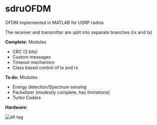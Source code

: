 sdruOFDM
========

OFDM implemented in MATLAB for USRP radios

The receiver and transmitter are split into separate branches (rx and tx)

__Complete:__
Modules
 - CRC (3 bits)
 - Custom messages
 - Timeout mechanism
 - Class based control of tx and rx

__To do:__
Modules
 - Energy detection/Spectrum sensing
 - Packetizer (modestly complete, has limitations)
 - Turbo Coders


__Hardware:__

![alt tag](https://raw.github.com/WiLab/sdruOFDM/master/testbench.png)
